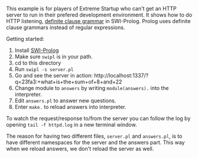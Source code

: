 This example is for players of Extreme Startup who can't get an HTTP
server to run in their prefered development environment. It shows how
to do HTTP listening,
[definite clause grammar](http://www.pathwayslms.com/swipltuts/dcg/)
in SWI-Prolog. Prolog uses definite clause grammars instead of regular
expressions.

Getting started:
  1. Install [SWI-Prolog](http://www.swi-prolog.org/download/stable)
  2. Make sure `swipl` is in your path.
  3. cd to this directory
  4. Run `swipl -s server.pl`
  5. Go and see the server in action: http://localhost:1337/?q=23fa3:+what+is+the+sum+of+8+and+22
  6. Change module to `answers` by writing `module(answers).` into the interpreter.
  7. Edit `answers.pl` to answer new questions.
  8. Enter `make.` to reload answers into interpreter.

To watch the request/response to/from the server you can follow the
log by opening `tail -f httpd.log` in a new terminal window.

The reason for having two different files, `server.pl` and
`answers.pl`, is to have different namespaces for the server and the
answers part. This way when we reload answers, we don't reload the
server as well.
